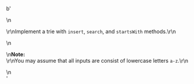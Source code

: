 b'<div class="question-description">\n<p><p>\r\nImplement a trie with <code>insert</code>, <code>search</code>, and <code>startsWith</code> methods.\r\n</p>\n<p>\n<b>Note:</b><br/>\r\nYou may assume that all inputs are consist of lowercase letters <code>a-z</code>.\r\n</p></p>\n</div>'